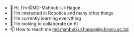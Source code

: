 - 👋 Hi, I’m @MD-Mahbub-Ul-Haque
- 👀 I’m interested in Robotics and many other things
- 🌱 I’m currently learning everything 
- 💞️ I’m looking to collaborate on AI
- 📫 How to reach me md.mahbub.ul.haque@g.bracu.ac.bd

<!---
MD-Mahbub-Ul-Haque/MD-Mahbub-Ul-Haque is a ✨ special ✨ repository because its `README.md` (this file) appears on your GitHub profile.
You can click the Preview link to take a look at your changes.
--->
